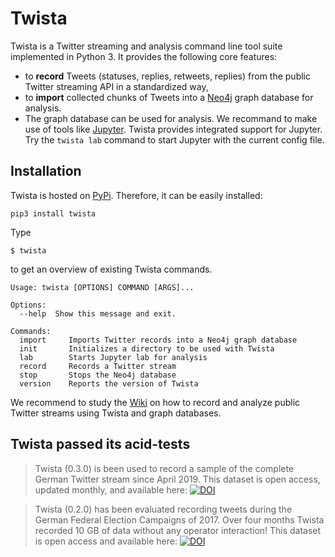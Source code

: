 # Twista
Twista is a Twitter streaming and analysis command line tool suite implemented in Python 3. It provides the following core features:

- to __record__ Tweets (statuses, replies, retweets, replies) from the public Twitter streaming API in a standardized way,
- to __import__ collected chunks of Tweets into a [Neo4j](https://neo4j.com/) graph database for analysis.
- The graph database can be used for analysis. We recommand to make use of tools like [Jupyter](https://jupyter.org).
  Twista provides integrated support for Jupyter. Try the `twista lab` command to start Jupyter with the current config file.

## Installation

Twista is hosted on [PyPi](). Therefore, it can be easily installed:

```
pip3 install twista
```

Type

```
$ twista
```

to get an overview of existing Twista commands.

```
Usage: twista [OPTIONS] COMMAND [ARGS]...

Options:
  --help  Show this message and exit.

Commands:
  import     Imports Twitter records into a Neo4j graph database
  init       Initializes a directory to be used with Twista
  lab        Starts Jupyter lab for analysis
  record     Records a Twitter stream
  stop       Stops the Neo4j database
  version    Reports the version of Twista
```

We recommend to study the [Wiki]() on how to record and analyze public Twitter streams using Twista and graph databases.

## Twista passed its acid-tests

> Twista (0.3.0) is been used to record a sample of the complete German Twitter stream since April 2019.
> This dataset is open access, updated monthly, and available here: [![DOI](https://zenodo.org/badge/DOI/10.5281/zenodo.2783954.svg)](https://doi.org/10.5281/zenodo.2783954)

> Twista (0.2.0) has been evaluated recording tweets during the German Federal Election Campaigns of 2017. Over four months Twista recorded 10 GB of data without any operator interaction!
> This dataset is open access and available here: [![DOI](https://zenodo.org/badge/DOI/10.5281/zenodo.835735.svg)](https://doi.org/10.5281/zenodo.835735)
